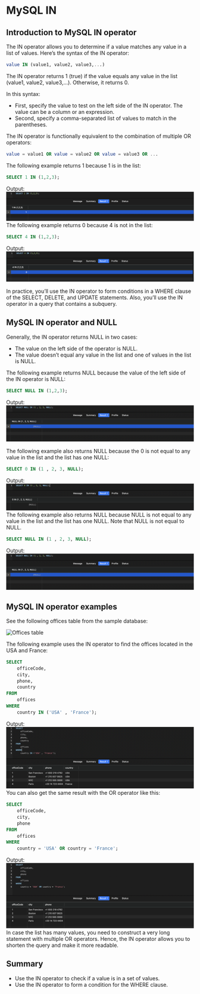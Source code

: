 # MySQL IN

## Introduction to MySQL IN operator

The IN operator allows you to determine if a value matches any value in a list of values. Here’s the syntax of the IN operator:

```sql
value IN (value1, value2, value3,...)
```

The IN operator returns 1 (true) if the value equals any value in the list (value1, value2, value3,…). Otherwise, it returns 0.

In this syntax:

- First, specify the value to test on the left side of the IN operator. The value can be a column or an expression.
- Second, specify a comma-separated list of values to match in the parentheses.

The IN operator is functionally equivalent to the combination of multiple OR operators:

```sql
value = value1 OR value = value2 OR value = value3 OR ...
```

The following example returns 1 because 1 is in the list:

```sql
SELECT 1 IN (1,2,3);
```

Output:
<img src="./images/IN.png" alt="" />
The following example returns 0 because 4 is not in the list:

```sql
SELECT 4 IN (1,2,3);
```

Output:
<img src="./images/IN_NULL.png" alt="" />

In practice, you’ll use the IN operator to form conditions in a WHERE clause of the SELECT, DELETE, and UPDATE statements. Also, you’ll use the IN operator in a query that contains a subquery.

## MySQL IN operator and NULL

Generally, the IN operator returns NULL in two cases:

- The value on the left side of the operator is NULL.
- The value doesn’t equal any value in the list and one of values in the list is NULL.

The following example returns NULL because the value of the left side of the IN operator is NULL:

```sql
SELECT NULL IN (1,2,3);
```

Output:
<img src="./images/IN_NULL_NULL.png" alt="" />

The following example also returns NULL because the 0 is not equal to any value in the list and the list has one NULL:

```sql
SELECT 0 IN (1 , 2, 3, NULL);
```

Output:
<img src="./images/IN_NULL_ZERO.png" alt="" />
The following example also returns NULL because NULL is not equal to any value in the list and the list has one NULL. Note that NULL is not equal to NULL.

```sql
SELECT NULL IN (1 , 2, 3, NULL);
```

Output:
<img src="./images/IN_NULL_NULL.png" alt="" />

## MySQL IN operator examples

See the following offices table from the sample database:

<img src="./images/offices.png" alt="Offices table" />

The following example uses the IN operator to find the offices located in the USA and France:

```sql
SELECT
    officeCode,
    city,
    phone,
    country
FROM
    offices
WHERE
    country IN ('USA' , 'France');
```

Output:
<img src="./images/IN_IN.png" alt="" />
You can also get the same result with the OR operator like this:

```sql
SELECT
    officeCode,
    city,
    phone
FROM
    offices
WHERE
    country = 'USA' OR country = 'France';
```

Output:
<img src="./images/IN_OR.png" alt="" />
In case the list has many values, you need to construct a very long statement with multiple OR operators. Hence, the IN operator allows you to shorten the query and make it more readable.

## Summary

- Use the IN operator to check if a value is in a set of values.
- Use the IN operator to form a condition for the WHERE clause.
